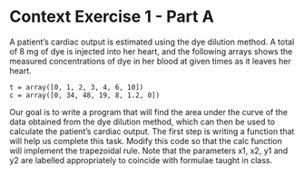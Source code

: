 # Context Exercise 1 - Part A
A patient’s cardiac output is estimated using the dye dilution method. A total of 8 mg of dye is injected into her heart, and the following arrays shows the measured concentrations of dye in her blood at given times as it leaves her heart.

```
t = array([0, 1, 2, 3, 4, 6, 10])
c = array([0, 34, 48, 19, 8, 1.2, 0])
```

Our goal is to write a program that will find the area under the curve of the data obtained from the dye dilution method, which can then be used to calculate the patient’s cardiac output.
The first step is writing a function that will help us complete this task. Modify this code so that the calc function will implement the trapezoidal rule. Note that the parameters x1, x2, y1 and y2 are labelled appropriately to coincide with formulae taught in class.
